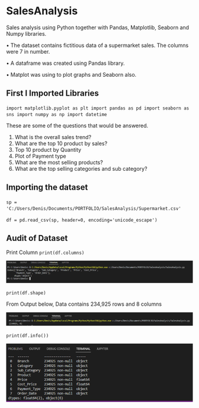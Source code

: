 # SalesAnalysis

Sales analysis using Python together with Pandas, Matplotlib, Seaborn and Numpy libraries.

• The dataset contains fictitious data of a supermarket sales. The columns were 7 in number.

• A dataframe was created using Pandas library.

• Matplot was using to plot graphs and Seaborn also.

## First I Imported Libraries
`import matplotlib.pyplot as plt
import pandas as pd
import seaborn as sns
import numpy as np
import datetime`

These are some of the questions that would be answered.
1. What is the overall sales trend?
2. What are the top 10 product by sales?
3. Top 10 product by Quantity
4. Plot of Payment type
5. What are the most selling products?
6. What are the top selling categories and sub category?

## Importing the dataset
`sp = 'C:/Users/Denis/Documents/PORTFOLIO/SalesAnalysis/Supermarket.csv'`

`df = pd.read_csv(sp, header=0, encoding='unicode_escape')`

## Audit of Dataset

Print Column
`print(df.columns)`

![Columns](https://github.com/dennyny/SalesAnalysis/blob/main/Images/columns2.PNG)

`print(df.shape)`

From Output below, Data contains 234,925 rows and 8 columns

![shape](https://github.com/dennyny/SalesAnalysis/blob/main/Images/shape3.PNG)

`print(df.info())`

![Info](https://github.com/dennyny/SalesAnalysis/blob/main/Images/info4.PNG)




